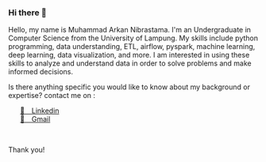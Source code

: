### Hi there 👋

<p>Hello, my name is Muhammad Arkan Nibrastama. I'm an Undergraduate in Computer Science from the University of Lampung. My skills include python programming, data understanding, ETL, airflow, pyspark, machine learning, deep learning, data visualization, and more. I am interested in using these skills to analyze and understand data in order to solve problems and make informed decisions.</p>

<p>Is there anything specific you would like to know about my background or expertise? contact me on :</p>

<ul>
   <a href="https://www.linkedin.com/in/muhammad-arkan-nibrastama/">
     🔗&emsp;Linkedin
   </a>
   </br>
   <a href="mailto:arkan6040nibrastama@gmail.com?subject=Interested&body=Hello Arkan!">
     📧&emsp;Gmail
   </a>
</ul>

</br>
<p>Thank you!</P>
